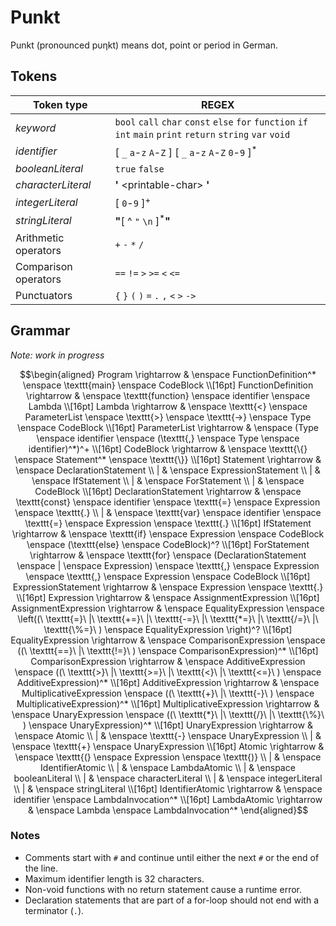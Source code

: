 # Punkt

Punkt (pronounced p&upsilon;&eta;kt) means dot, point or period in German.

## Tokens

|Token type|REGEX|
|----------|-----|
| *keyword* | `bool` `call` `char` `const` `else` `for` `function` `if` `int` `main` `print` `return` `string` `var` `void` |
| *identifier* |[ `_` `a`-`z`  `A`-`Z` ] [ `_` `a`-`z` `A`-`Z` `0`-`9` ]<sup>*</sup> |
| *booleanLiteral* | `true` `false` |
| *characterLiteral* | **\'** \<printable-char\> **\'** | 
| *integerLiteral* | [ `0`-`9` ]<sup>+</sup> |
| *stringLiteral* | **\"**[ ^ `"` `\n` ]<sup>*</sup>**\"** |
| Arithmetic operators | `+` `-` `*` `/` |
| Comparison operators | `==` `!=` `>` `>=` `<` `<=` |
| Punctuators | `{` `}` `(` `)` `=` `.` `,` `<` `>` `->` |

## Grammar

*Note: work in progress*

<!-- TODO: Finish this -->

```math
\begin{aligned}
Program \rightarrow & \enspace FunctionDefinition^* \enspace \texttt{main} \enspace CodeBlock \\[16pt]
FunctionDefinition \rightarrow & \enspace \texttt{function} \enspace identifier \enspace Lambda \\[16pt]
Lambda \rightarrow & \enspace \texttt{<} \enspace ParameterList \enspace \texttt{>} \enspace \texttt{->} \enspace Type \enspace CodeBlock \\[16pt]
ParameterList \rightarrow & \enspace (Type \enspace identifier \enspace (\texttt{,} \enspace Type \enspace identifier)^*)^+ \\[16pt]
CodeBlock \rightarrow & \enspace \texttt{\{} \enspace Statement^* \enspace \texttt{\}} \\[16pt]
Statement \rightarrow & \enspace DeclarationStatement \\
| & \enspace ExpressionStatement \\
| & \enspace IfStatement \\
| & \enspace ForStatement \\
| & \enspace CodeBlock \\[16pt]
DeclarationStatement \rightarrow & \enspace \texttt{const} \enspace identifier \enspace \texttt{=} \enspace Expression \enspace \texttt{.} \\
| & \enspace \texttt{var} \enspace identifier \enspace \texttt{=} \enspace Expression \enspace \texttt{.} \\[16pt]
IfStatement \rightarrow & \enspace \texttt{if} \enspace Expression \enspace CodeBlock \enspace (\texttt{else} \enspace CodeBlock)^? \\[16pt]
ForStatement \rightarrow & \enspace \texttt{for} \enspace (DeclarationStatement \enspace |  \enspace Expression) \enspace \texttt{,} \enspace Expression \enspace \texttt{,} \enspace Expression \enspace CodeBlock \\[16pt]
ExpressionStatement \rightarrow & \enspace Expression \enspace \texttt{.} \\[16pt]
Expression \rightarrow & \enspace AssignmentExpression \\[16pt]
AssignmentExpression \rightarrow & \enspace EqualityExpression \enspace \left((\ \texttt{=}\ |\ \texttt{+=}\ |\ \texttt{-=}\ |\ \texttt{*=}\ |\ \texttt{/=}\ |\ \texttt{\%=}\ ) \enspace EqualityExpression \right)^? \\[16pt]
EqualityExpression \rightarrow & \enspace ComparisonExpression \enspace ((\ \texttt{==}\ |\ \texttt{!=}\ ) \enspace ComparisonExpression)^* \\[16pt]
ComparisonExpression \rightarrow & \enspace AdditiveExpression \enspace ((\ \texttt{>}\ |\ \texttt{>=}\ |\ \texttt{<}\ |\ \texttt{<=}\ ) \enspace AdditiveExpression)^* \\[16pt]
AdditiveExpression \rightarrow & \enspace MultiplicativeExpression \enspace ((\ \texttt{+}\ |\ \texttt{-}\ ) \enspace MultiplicativeExpression)^* \\[16pt]
MultiplicativeExpression \rightarrow & \enspace UnaryExpression \enspace ((\ \texttt{*}\ |\ \texttt{/}\ |\ \texttt{\%}\ ) \enspace UnaryExpression)^* \\[16pt]
UnaryExpression \rightarrow & \enspace Atomic \\
| & \enspace \texttt{-} \enspace UnaryExpression \\
| & \enspace \texttt{+} \enspace UnaryExpression \\[16pt]
Atomic \rightarrow & \enspace \texttt{(} \enspace Expression \enspace \texttt{)} \\
| & \enspace IdentifierAtomic \\
| & \enspace LambdaAtomic \\
| & \enspace booleanLiteral \\
| & \enspace characterLiteral \\
| & \enspace integerLiteral \\
| & \enspace stringLiteral \\[16pt]
IdentifierAtomic \rightarrow & \enspace identifier \enspace LambdaInvocation^* \\[16pt]
LambdaAtomic \rightarrow & \enspace Lambda \enspace LambdaInvocation^*
\end{aligned}
```

### Notes

* Comments start with `#` and continue until either the next `#` or the end of the line.
* Maximum identifier length is 32 characters.
* Non-void functions with no return statement cause a runtime error.
* Declaration statements that are part of a for-loop should not end with a terminator (`.`).
